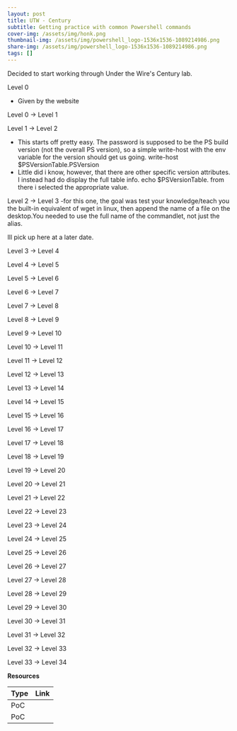 ```yaml
---
layout: post
title: UTW - Century
subtitle: Getting practice with common Powershell commands
cover-img: /assets/img/honk.png
thumbnail-img: /assets/img/powershell_logo-1536x1536-1089214986.png
share-img: /assets/img/powershell_logo-1536x1536-1089214986.png
tags: []
---
```


Decided to start working through Under the Wire's Century lab.


Level 0
- Given by the website

Level 0 → Level 1

Level 1 → Level 2
- This starts off pretty easy. The password is supposed to be the PS build version (not the overall PS version), so a simple write-host with the env variable for the version should get us going. write-host $PSVersionTable.PSVersion
- Little did i know, however, that there are other specific version attributes. I instead had do display the full table info. echo $PSVersionTable. from there i selected the appropriate value.

Level 2 → Level 3
-for this one, the goal was test your knowledge/teach you the built-in equivalent of wget in linux, then append the name of a file on the desktop.You needed to use the full name of the commandlet, not just the alias. 

Ill pick up here at a later date.

Level 3 → Level 4

Level 4 → Level 5

Level 5 → Level 6

Level 6 → Level 7

Level 7 → Level 8

Level 8 → Level 9
  
Level 9 → Level 10

Level 10 → Level 11
  
Level 11 → Level 12

Level 12 → Level 13

Level 13 → Level 14

Level 14 → Level 15

Level 15 → Level 16

Level 16 → Level 17

Level 17 → Level 18

Level 18 → Level 19

Level 19 → Level 20

Level 20 → Level 21

Level 21 → Level 22

Level 22 → Level 23

Level 23 → Level 24

Level 24 → Level 25

Level 25 → Level 26

Level 26 → Level 27

Level 27 → Level 28

Level 28 → Level 29

Level 29 → Level 30

Level 30 → Level 31

Level 31 → Level 32

Level 32 → Level 33

Level 33 → Level 34

**Resources**

| Type | Link |
| :------ | :--- |
| PoC ||
| PoC ||

```
